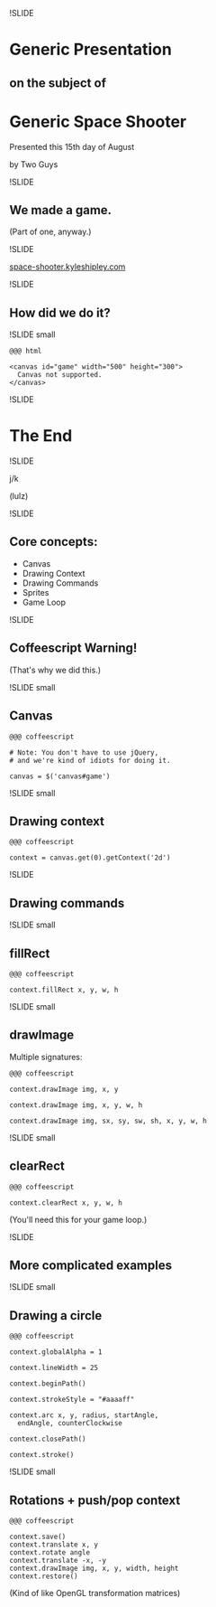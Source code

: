 !SLIDE

# Generic Presentation

## on the subject of

# Generic Space Shooter

<p class="footnote">Presented this 15th day of August</p>

<p class="footnote">by Two Guys</p>

!SLIDE

## We made a game.

<div class="footnote">(Part of one, anyway.)</div>

!SLIDE

[space-shooter.kyleshipley.com](http://space-shooter.kyleshipley.com)

!SLIDE

## How did we do it?

!SLIDE small

    @@@ html

    <canvas id="game" width="500" height="300">
      Canvas not supported.
    </canvas>

!SLIDE

# The End

!SLIDE

j/k

<div class="footnote">(lulz)</div>

!SLIDE

## Core concepts:

* Canvas
* Drawing Context
* Drawing Commands
* Sprites
* Game Loop

!SLIDE

## Coffeescript Warning!

<div class="footnote">(That's why we did this.)</div>

!SLIDE small

## Canvas

    @@@ coffeescript

    # Note: You don't have to use jQuery,
    # and we're kind of idiots for doing it.

    canvas = $('canvas#game')

!SLIDE small

## Drawing context

    @@@ coffeescript

    context = canvas.get(0).getContext('2d')

!SLIDE

## Drawing commands

!SLIDE small

## fillRect

    @@@ coffeescript

    context.fillRect x, y, w, h

!SLIDE small

## drawImage

Multiple signatures:

    @@@ coffeescript

    context.drawImage img, x, y

    context.drawImage img, x, y, w, h

    context.drawImage img, sx, sy, sw, sh, x, y, w, h

!SLIDE small

## clearRect

    @@@ coffeescript

    context.clearRect x, y, w, h

(You'll need this for your game loop.)

!SLIDE

## More complicated examples

!SLIDE small

## Drawing a circle

    @@@ coffeescript

    context.globalAlpha = 1

    context.lineWidth = 25

    context.beginPath()

    context.strokeStyle = "#aaaaff"

    context.arc x, y, radius, startAngle,
      endAngle, counterClockwise

    context.closePath()

    context.stroke()

!SLIDE small

## Rotations + push/pop context

    @@@ coffeescript

    context.save()
    context.translate x, y
    context.rotate angle
    context.translate -x, -y
    context.drawImage img, x, y, width, height
    context.restore()

(Kind of like OpenGL transformation matrices)